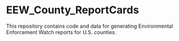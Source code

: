# EEW_County_ReportCards
This repository contains code and data for generating Environmental Enforcement Watch reports for U.S. counties.
